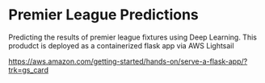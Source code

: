 # Premier League Predictions

Predicting the results of premier league fixtures using Deep Learning. 
This produdct is deployed as a containerized flask app via AWS Lightsail

https://aws.amazon.com/getting-started/hands-on/serve-a-flask-app/?trk=gs_card 